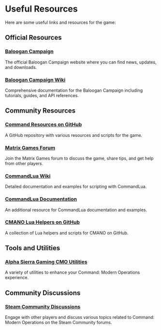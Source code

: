# Useful Resources

Here are some useful links and resources for the game:

## Official Resources

### [Baloogan Campaign](https://baloogancampaign.com/)
The official Baloogan Campaign website where you can find news, updates, and downloads.

### [Baloogan Campaign Wiki](https://wiki.baloogancampaign.com/)
Comprehensive documentation for the Baloogan Campaign including tutorials, guides, and API references.

## Community Resources

### [Command Resources on GitHub](https://github.com/GrandStrategos/Command_Resources)
A GitHub repository with various resources and scripts for the game.

### [Matrix Games Forum](https://www.matrixgames.com/forums/viewforum.php?f=10201)
Join the Matrix Games forum to discuss the game, share tips, and get help from other players.

### [CommandLua Wiki](https://wiki.baloogancampaign.com/index.php?title=CommandLua)
Detailed documentation and examples for scripting with CommandLua.

### [CommandLua Documentation](http://commandlua.github.io/)
An additional resource for CommandLua documentation and examples.

### [CMANO Lua Helpers on GitHub](https://github.com/rjstone/cmano-lua-helpers)
A collection of Lua helpers and scripts for CMANO on GitHub.

## Tools and Utilities

### [Alpha Sierra Gaming CMO Utilities](https://alphasierragaming.com/CMOutilities.htm)
A variety of utilities to enhance your Command: Modern Operations experience.

## Community Discussions

### [Steam Community Discussions](https://steamcommunity.com/app/321410/discussions/0/1699415798768099314/)
Engage with other players and discuss various topics related to Command: Modern Operations on the Steam Community forums.
